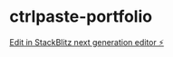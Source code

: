 # ctrlpaste-portfolio

[Edit in StackBlitz next generation editor ⚡️](https://stackblitz.com/~/github.com/d-sanoj/ctrlpaste-portfolio)